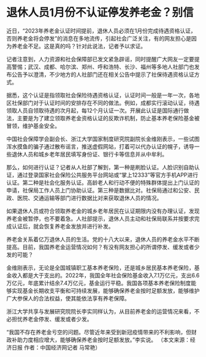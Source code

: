 # 退休人员1月份不认证停发养老金？别信

近日，“2023年养老金认证时间提前，退休人员必须在1月份完成待遇资格认证，否则养老金将会停发”的消息在多地流传，引起社会广泛关注，有的网友担心是因为养老金不足。这是真的吗？针对此说法，记者予以求证。

记者注意到，人力资源和社会保障部已发文紧急辟谣，同时提醒广大网友一定要提高警惕；武汉、成都、哈尔滨、郑州、呼和浩特、长沙、福州等多地人社部门也发布公告予以澄清，不少地方的人社部门还在相关公告中提示了社保待遇资格认证方式。

据悉，这个认证是指领取社会保险待遇资格认证，认证时间一般是一年一次，各地区社保部门对于认证时间的安排存在不同的做法。例如，成都实行滚动认证，待遇领取人员自领取待遇的次月起，每12个月认证一次。开展此认证是国际通行做法，主要是为了建立领取养老金资格认证的反欺诈机制，防止基本养老保险基金被冒领，维护基金安全。

中国社会保障学会副会长、浙江大学国家制度研究院副院长金维刚表示，一些试图浑水摸鱼的骗子通过散布谣言，推送虚假网站，打着可以代办认证的幌子，诱导一些退休人员和城乡老年居民填写身份证、银行卡等信息并从中牟利。

那么，如何进行认证？记者从人社部了解到，第一种是刷脸认证。人脸识别自助认证，通过登录国家社会保险公共服务平台网站或“掌上12333”等官方手机APP进行认证。第二种是社会化服务认证。高龄老人和行动不便的特殊群体提出上门认证的申请，社保局工作人员上门协助认证。第三种是数据比对。社保局通过和公安、民政、医院、交通运输等部门进行数据比对来获取退休人员的情况。

如果退休人员或符合领取养老金的城乡老年居民在认证期限内没有办理认证，发现养老金被暂停，也不要着急。人社部提示，退休人员主动和社保局联系并按要求完成认证后，就会恢复养老金发放并进行补发。

养老金关系着亿万退休人员的生活。党的十八大以来，退休人员的养老金水平不断提高。目前，我国养老金运营情况如何？有没有网友担心的所谓停发、缓发或者少发的可能？

金维刚表示，无论是全国城镇职工基本养老保险，还是城乡居民基本养老保险，基金收入都是大于支出的。2022年，我国全年社会保险基金收入7.1万亿元，支出6.6万亿元，年底累计结余7.4万亿元，基金运行平稳。我国各项基本养老保险制度能够实现基金长期收支平衡和可持续发展，能够确保养老金按时足额发放，能够维护广大参保人的合法权益，使其能依法享有养老保障。

浙江大学共享与发展研究院院长李实同样认为，从目前养老金的运营情况来看，不必担忧养老金停发、缓发或者少发。

“我国不存在养老金亏空的问题。尽管近年来受到新冠疫情带来的不利影响，但财政补助力度相应增大，能够确保养老金按时足额发放。”李实说。 （本文来源：经济日报
作者：中国经济网记者 马常艳）

